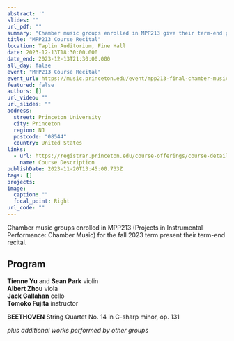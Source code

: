 ```yaml
---
abstract: ''
slides: ""
url_pdf: ""
summary: "Chamber music groups enrolled in MPP213 give their term-end performance."
title: "MPP213 Course Recital"
location: Taplin Auditorium, Fine Hall
date: 2023-12-13T18:30:00.000
date_end: 2023-12-13T21:30:00.000
all_day: false
event: "MPP213 Course Recital"
event_url: https://music.princeton.edu/event/mpp213-final-chamber-music-concert/
featured: false
authors: []
url_video: ""
url_slides: ""
address:
  street: Princeton University
  city: Princeton
  region: NJ
  postcode: "08544"
  country: United States
links:
  - url: https://registrar.princeton.edu/course-offerings/course-details?term=1242&courseid=004416
    name: Course Description
publishDate: 2023-11-20T13:45:00.733Z
tags: []
projects:
image:
  caption: ""
  focal_point: Right
url_code: ""
---
```

Chamber music groups enrolled in MPP213 (Projects in Instrumental Performance: Chamber Music) for the fall 2023 term present their term-end recital.

## Program
**Tienne Yu** and **Sean Park** violin<br>
**Albert Zhou** viola<br>
**Jack Gallahan** cello<br>
**Tomoko Fujita** instructor<br>

**BEETHOVEN** String Quartet No. 14 in C-sharp minor, op. 131

*plus additional works performed by other groups*

